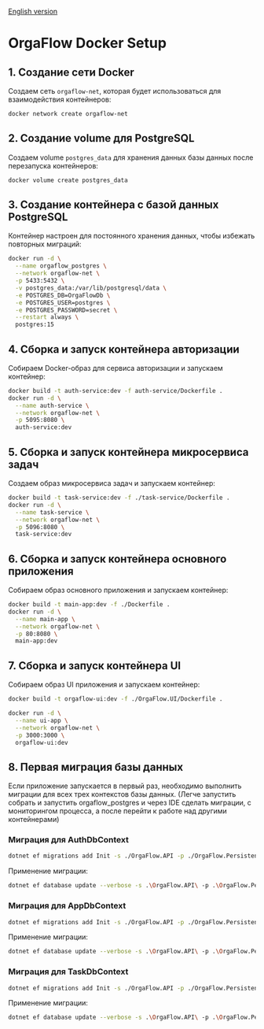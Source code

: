 [English version](README.en.md)
# OrgaFlow Docker Setup

## 1. Создание сети Docker
Создаем сеть `orgaflow-net`, которая будет использоваться для взаимодействия контейнеров:
```bash
docker network create orgaflow-net
```

## 2. Создание volume для PostgreSQL
Создаем volume `postgres_data` для хранения данных базы данных после перезапуска контейнеров:
```bash
docker volume create postgres_data
```

## 3. Создание контейнера с базой данных PostgreSQL
Контейнер настроен для постоянного хранения данных, чтобы избежать повторных миграций:
```bash
docker run -d \
  --name orgaflow_postgres \
  --network orgaflow-net \
  -p 5433:5432 \
  -v postgres_data:/var/lib/postgresql/data \
  -e POSTGRES_DB=OrgaFlowDb \
  -e POSTGRES_USER=postgres \
  -e POSTGRES_PASSWORD=secret \
  --restart always \
  postgres:15
```

## 4. Сборка и запуск контейнера авторизации
Собираем Docker-образ для сервиса авторизации и запускаем контейнер:
```bash
docker build -t auth-service:dev -f auth-service/Dockerfile .
docker run -d \
  --name auth-service \
  --network orgaflow-net \
  -p 5095:8080 \
  auth-service:dev
```

## 5. Сборка и запуск контейнера микросервиса задач
Создаем образ микросервиса задач и запускаем контейнер:
```bash
docker build -t task-service:dev -f ./task-service/Dockerfile .
docker run -d \
  --name task-service \
  --network orgaflow-net \
  -p 5096:8080 \
  task-service:dev
```

## 6. Сборка и запуск контейнера основного приложения
Собираем образ основного приложения и запускаем контейнер:
```bash
docker build -t main-app:dev -f ./Dockerfile .
docker run -d \
  --name main-app \
  --network orgaflow-net \
  -p 80:8080 \
  main-app:dev
```

## 7. Сборка и запуск контейнера UI
Собираем образ UI приложения и запускаем контейнер:
```bash
docker build -t orgaflow-ui:dev -f ./OrgaFlow.UI/Dockerfile .

docker run -d \
  --name ui-app \
  --network orgaflow-net \
  -p 3000:3000 \
  orgaflow-ui:dev
```

## 8. Первая миграция базы данных
Если приложение запускается в первый раз, необходимо выполнить миграции для всех трех контекстов базы данных.
(Легче запустить собрать и запустить orgaflow_postgres и через IDE сделать миграции, с мониторингом процесса, 
а после перейти к работе над другими контейнерами)
### Миграция для AuthDbContext
```bash
dotnet ef migrations add Init -s ./OrgaFlow.API -p ./OrgaFlow.Persistence --context AuthDbContext
```
Применение миграции:
```bash
dotnet ef database update --verbose -s .\OrgaFlow.API\ -p .\OrgaFlow.Persistence\ --AuthDbContext
```

### Миграция для AppDbContext
```bash
dotnet ef migrations add Init -s ./OrgaFlow.API -p ./OrgaFlow.Persistence --context AppDbContext
```
Применение миграции:
```bash
dotnet ef database update --verbose -s .\OrgaFlow.API\ -p .\OrgaFlow.Persistence\ --AppDbContext
```

### Миграция для TaskDbContext
```bash
dotnet ef migrations add Init -s ./OrgaFlow.API -p ./OrgaFlow.Persistence --context TaskDbContext
```
Применение миграции:
```bash
dotnet ef database update --verbose -s .\OrgaFlow.API\ -p .\OrgaFlow.Persistence\ --TaskDbContext
```

